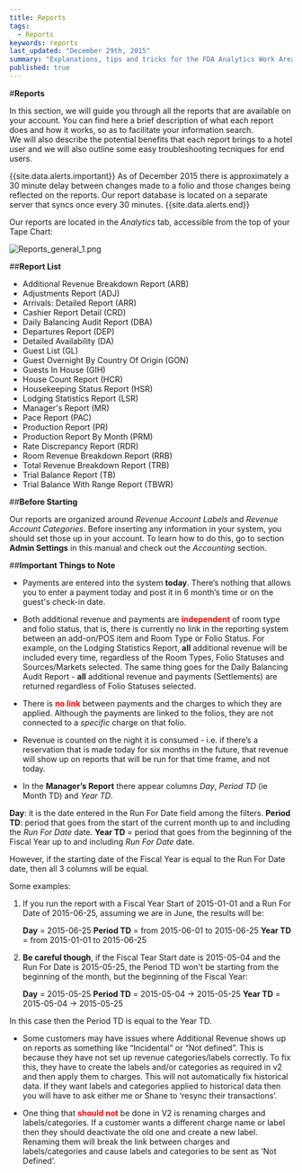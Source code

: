 ```yaml
---
title: Reports
tags: 
  - Reports
keywords: reports
last_updated: "December 29th, 2015"
summary: "Explanations, tips and tricks for the FDA Analytics Work Area."
published: true
---
```




#**Reports** 

In this section, we will guide you through all the reports that are available on your account. You can find here a brief description of what each report does and how it works, so as to facilitate your information search.   
We will also describe the potential benefits that each report brings to a hotel user and we will also outline some easy troubleshooting tecniques for end users.


{{site.data.alerts.important}} As of December 2015 there is approximately a 30 minute delay between changes made to a folio and those changes being reflected on the reports. Our report database is located on a separate server that syncs once every 30 minutes. {{site.data.alerts.end}}


Our reports are located in the _Analytics_ tab, accessible from the top of your Tape Chart:  


![Reports_general_1.png]({{site.baseurl}}/images/Reports_general_1.png)



##**Report List**  

- Additional Revenue Breakdown Report (ARB)
- Adjustments Report (ADJ)
- Arrivals: Detailed Report (ARR)
- Cashier Report Detail (CRD)
- Daily Balancing Audit Report (DBA)
- Departures Report (DEP)
- Detailed Availability (DA)
- Guest List (GL)
- Guest Overnight By Country Of Origin (GON)
- Guests In House (GIH)
- House Count Report (HCR)
- Housekeeping Status Report (HSR)
- Lodging Statistics Report (LSR)
- Manager's Report (MR)
- Pace Report (PAC)
- Production Report (PR)
- Production Report By Month (PRM)
- Rate Discrepancy Report (RDR)
- Room Revenue Breakdown Report (RRB)
- Total Revenue Breakdown Report (TRB)
- Trial Balance Report (TB)
- Trial Balance With Range Report (TBWR)  


##**Before Starting**  

Our reports are organized around _Revenue Account Labels_ and _Revenue Account Categories_. Before inserting any information in your system, you should set those up in your account. To learn how to do this, go to section **Admin Settings** in this manual and check out the _Accounting_ section.
 
 
##**Important Things to Note**
  
  
- Payments are entered into the system **today**. There’s nothing that allows you to enter a payment today and post it in 6 month’s time or on the guest's check-in date.  
  
- Both additional revenue and payments are <span style="color:red;">**independent**</span> of room type and folio status, that is, there is currently no link in the reporting system between an add-on/POS item and Room Type or Folio Status. For example, on the Lodging Statistics Report, **all** additional revenue will be included every time, regardless of the Room Types, Folio Statuses and Sources/Markets selected. The same thing goes for the Daily Balancing Audit Report - **all** additional revenue and payments (Settlements) are returned regardless of Folio Statuses selected.

- There is <span style="color:red;">**no link**</span> between payments and the charges to which they are applied. Although the payments are linked to the folios, they are not connected to a _specific_ charge on that folio. 

- Revenue is counted on the night it is consumed - i.e. if there’s a reservation that is made today for six months in the future, that revenue will show up on reports that will be run for that time frame, and not today.

- In the **Manager’s Report** there appear columns _Day_, _Period TD_ (ie Month TD) and _Year TD_.

**Day**: it is the date entered in the Run For Date field among the filters. 
**Period TD**: period that goes from the start of the current month up to and including the _Run For Date_ date.
**Year TD** = period that goes from the beginning of the Fiscal Year up to and including _Run For Date_ date. 

However, if the starting date of the Fiscal Year is equal to the Run For Date date, then all 3 columns will be equal. 

Some examples:  

1. If you run the report with a Fiscal Year Start of 2015-01-01 and a Run For Date of 2015-06-25, assuming we are in June, the results will be:
    
	**Day** = 2015-06-25 
	**Period TD** = from 2015-06-01 to 2015-06-25 
	**Year TD** = from 2015-01-01 to 2015-06-25
    
2. **Be careful though**, if the Fiscal Tear Start date is 2015-05-04 and the Run For Date is 2015-05-25, the Period TD won't be starting from the beginning of the month, but the beginning of the Fiscal Year:

	**Day** = 2015-05-25 
	**Period TD** = 2015-05-04 -> 2015-05-25 
	**Year TD** = 2015-05-04 -> 2015-05-25 
    
 In this case then the Period TD is equal to the Year TD.



- Some customers may have issues where Additional Revenue shows up on reports as something like “Incidental” or “Not defined”. This is because they have not set up revenue categories/labels correctly. To fix this, they have to create the labels and/or categories as required in v2 and then apply them to charges. This will not automatically fix historical data. If they want labels and categories applied to historical data then you will have to ask either me or Shane to ‘resync their transactions’.

- One thing that <span style="color:red;">**should not**</span> be done in V2 is renaming charges and labels/categories. If a customer wants a different charge name or label then they should deactivate the old one and create a new label. Renaming them will break the link between charges and labels/categories and cause labels and categories to be sent as ‘Not Defined’.
